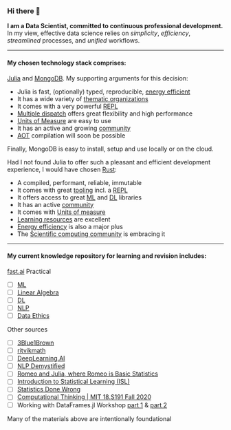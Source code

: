 ### Hi there 👋   

**I am a Data Scientist, committed to continuous professional development.**   
In my view, effective data science relies on _simplicity_, _efficiency_, _streamlined_ processes, and _unified_ workflows.

---
#### My chosen technology stack comprises:
[Julia](https://julialang.org/) and [MongoDB](https://www.mongodb.com/). My supporting arguments for this decision:
- Julia is fast, (optionally) typed, reproducible, [energy efficient](https://sites.google.com/view/energy-efficiency-languages/updated-functional-results-2020) 
- It has a wide variety of [thematic organizations](https://julialang.org/community/organizations/)
- It comes with a very powerful [REPL](https://docs.julialang.org/en/v1/stdlib/REPL/)
- [Multiple dispatch](https://www.juliawiki.com/wiki/Multiple_dispatch) offers great flexibility and high performance  
- [Units of Measure](https://painterqubits.github.io/Unitful.jl/stable/) are easy to use
- It has an active and growing [community](https://julialang.org/community/)
- [AOT](https://docs.julialang.org/en/v1.11-dev/devdocs/aot/) compilation will soon be possible   

Finally, MongoDB is easy to install, setup and use locally or on the cloud.

Had I not found Julia to offer such a pleasant and efficient development experience, I would have chosen [Rust](https://www.rust-lang.org/):
- A compiled, performant, reliable, immutable
- It comes with great [tooling](https://www.rust-lang.org/tools) incl. a [REPL](https://github.com/evcxr/evcxr)
- It offers access to great [ML](https://rust-ml.github.io/linfa/) and [DL](https://github.com/LaurentMazare/tch-rs) libraries 
- It has an active [community](https://www.rust-lang.org/community)
- It comes with [Units of measure](https://docs.rs/uom/latest/uom/)
- [Learning resources](https://www.rust-lang.org/learn) are excellent
- [Energy efficiency](https://sites.google.com/view/energy-efficiency-languages/) is also a major plus
- The [Scientific computing community](https://www.youtube.com/channel/UCL-0h1ipMRkTkB38vDEmTbw) is embracing it 

---
#### My current knowledge repository for learning and revision includes:
[fast.ai](https://www.fast.ai/) Practical  
- [ ] [ML](https://course18.fast.ai/ml)  
- [ ] [Linear Algebra](https://www.fast.ai/posts/2017-07-17-num-lin-alg.html)  
- [ ] [DL](https://course.fast.ai/)  
- [ ] [NLP](https://github.com/fastai/course-nlp)  
- [ ] [Data Ethics](https://ethics.fast.ai/)   

Other sources  
- [ ] [3Blue1Brown](https://www.3blue1brown.com/#lessons)  
- [ ] [ritvikmath](https://yewtu.be/channel/UCUcpVoi5KkJmnE3bvEhHR0Q)  
- [ ] [DeepLearning.AI](https://www.deeplearning.ai/courses/deep-learning-specialization/)  
- [ ] [NLP Demystified](https://www.nlpdemystified.org)  
- [ ] [Romeo and Julia, where Romeo is Basic Statistics](https://b-lukaszuk.github.io/RJ_BS_eng/)  
- [ ] [Introduction to Statistical Learning (ISL)](https://yewtu.be/playlist?list=PLoROMvodv4rPP6braWoRt5UCXYZ71GZIQ)  
- [ ] [Statistics Done Wrong](https://www.statisticsdonewrong.com/)  
- [ ] [Computational Thinking | MIT 18.S191 Fall 2020](https://yewtu.be/playlist?list=PLP8iPy9hna6Q2Kr16aWPOKE0dz9OnsnIJ)  
- [ ] Working with DataFrames.jl Workshop [part 1](https://yewtu.be/watch?v=oorErKcAWIQ) & [part 2](https://yewtu.be/watch?v=bM-UNIh7xt4)  

Many of the materials above are intentionally foundational
